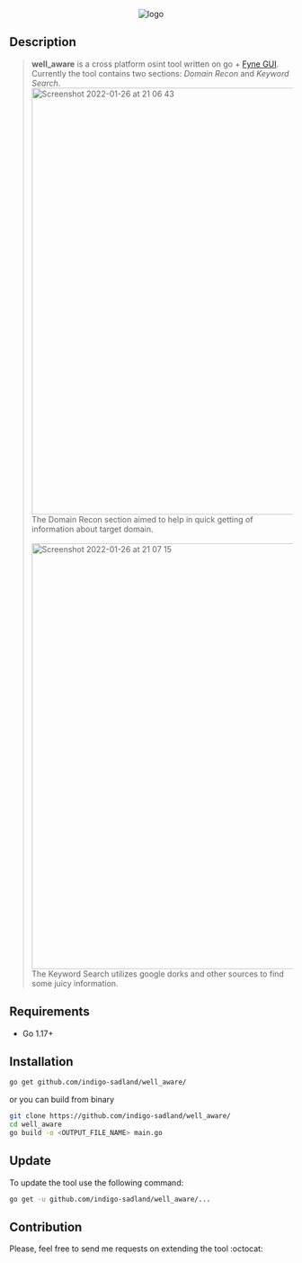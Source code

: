 <p align="center">
  <img src="https://user-images.githubusercontent.com/37074372/151218209-4834240b-48b6-4f22-8197-5f5a3d3a1a66.png" alt="logo"/>
</p>

## Description
>**well_aware** is a cross platform osint tool written on go + [Fyne GUI](https://github.com/fyne-io/fyne). \
>Currently the tool contains two sections: *Domain Recon* and *Keyword Search*.
> <img width="758" alt="Screenshot 2022-01-26 at 21 06 43" src="https://user-images.githubusercontent.com/37074372/151221396-1d214d17-cdcd-42a3-b3e4-c92cf4d18420.png"> \
>The Domain Recon section aimed to help in quick getting of information about target domain. \
>\
><img width="756" alt="Screenshot 2022-01-26 at 21 07 15" src="https://user-images.githubusercontent.com/37074372/151222394-14887186-f2ad-417f-ba75-2ff53131b110.png">\
>The Keyword Search utilizes google dorks and other sources to find some juicy information.

## Requirements

- Go 1.17+

## Installation

```sh
go get github.com/indigo-sadland/well_aware/
```
or you can build from binary
```sh
git clone https://github.com/indigo-sadland/well_aware/
cd well_aware
go build -o <OUTPUT_FILE_NAME> main.go
```

## Update

To update the tool use the following command:
```sh
go get -u github.com/indigo-sadland/well_aware/...
```

## Contribution
Please, feel free to send me requests on extending the tool :octocat:
